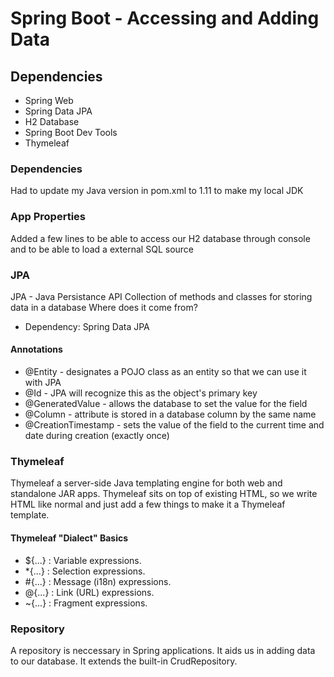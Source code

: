 # Spring Boot - Accessing and Adding Data

## Dependencies

- Spring Web
- Spring Data JPA
- H2 Database
- Spring Boot Dev Tools
- Thymeleaf

### Dependencies

Had to update my Java version in pom.xml to 1.11 to make my local JDK

### App Properties

Added a few lines to be able to access our H2 database through console and to be able to load a external SQL source

### JPA

JPA - Java Persistance API
Collection of methods and classes for storing data in a database
Where does it come from?

- Dependency: Spring Data JPA

#### Annotations

- @Entity - designates a POJO class as an entity so that we can use it with JPA
- @Id - JPA will recognize this as the object's primary key
- @GeneratedValue - allows the database to set the value for the field
- @Column - attribute is stored in a database column by the same name
- @CreationTimestamp - sets the value of the field to the current time and date during creation (exactly once)

### Thymeleaf

Thymeleaf a server-side Java templating engine for both web and standalone JAR apps.
Thymeleaf sits on top of existing HTML, so we write HTML like normal and just add a few things to make it a Thymeleaf template.

#### Thymeleaf "Dialect" Basics

- \${...} : Variable expressions.
- \*{...} : Selection expressions.
- #{...} : Message (i18n) expressions.
- @{...} : Link (URL) expressions.
- ~{...} : Fragment expressions.

### Repository

A repository is neccessary in Spring applications. It aids us in adding data to our database. It extends the built-in CrudRepository.
